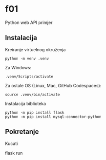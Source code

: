 # f01
Python web API primjer

## Instalacija

Kreiranje virtuelnog okruženja

    python -m venv .venv

Za Windows:

    .venv/Scripts/activate

Za ostale OS (Linux, Mac, GitHub Codespaces):

	source .venv/bin/activate

Instalacija biblioteka

    python -m pip install flask
    python -m pip install mysql-connector-python

## Pokretanje

Kucati

flask run


